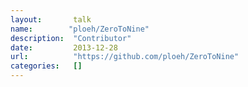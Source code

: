 ```yaml
---
layout:       talk
name:        "ploeh/ZeroToNine"
description:  "Contributor"
date:         2013-12-28
url:          "https://github.com/ploeh/ZeroToNine"
categories:   []
---
```


